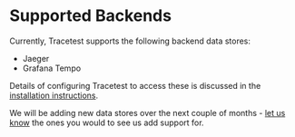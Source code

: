# Supported Backends

Currently, Tracetest supports the following backend data stores:

- Jaeger
- Grafana Tempo

Details of configuring Tracetest to access these is discussed in the [installation instructions](/docs/advanced-selectors.md).

We will be adding new data stores over the next couple of months - [let us know](https://github.com/kubeshop/tracetest/issues/new/choose) the ones you would to see us add support for.
